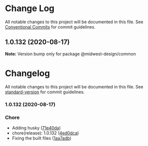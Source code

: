 # Change Log

All notable changes to this project will be documented in this file.
See [Conventional Commits](https://conventionalcommits.org) for commit guidelines.

## 1.0.132 (2020-08-17)

**Note:** Version bump only for package @midwest-design/common





# Changelog

All notable changes to this project will be documented in this file. See [standard-version](https://github.com/conventional-changelog/standard-version) for commit guidelines.

### 1.0.132 (2020-08-17)


### Chore

* Adding husky ([71e40da](https://github.com/splitinfinities/midwest/commit/71e40dadc631fb38136e30c80131493768b63d7e))
* chore(release): 1.0.132 ([4ed0dca](https://github.com/splitinfinities/midwest/commit/4ed0dca13c733d302a221acd875312c7b17beb26))
* Fixing the built files ([1aa7adb](https://github.com/splitinfinities/midwest/commit/1aa7adb28817ce57534fc398f469a2196e79a909))
